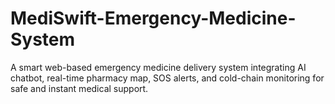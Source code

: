 # MediSwift-Emergency-Medicine-System
A smart web-based emergency medicine delivery system integrating AI chatbot, real-time pharmacy map, SOS alerts, and cold-chain monitoring for safe and instant medical support.
